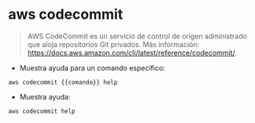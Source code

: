 # aws codecommit

> AWS CodeCommit es un servicio de control de origen administrado que aloja repositorios Git privados.
> Más información: <https://docs.aws.amazon.com/cli/latest/reference/codecommit/>.

- Muestra ayuda para un comando específico:

`aws codecommit {{comando}} help`

- Muestra ayuda:

`aws codecommit help`
